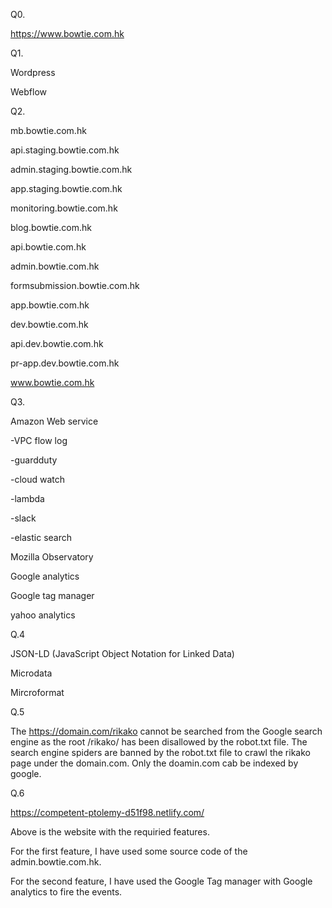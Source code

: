 Q0.

https://www.bowtie.com.hk

Q1.

Wordpress

Webflow

Q2.

mb.bowtie.com.hk

api.staging.bowtie.com.hk

admin.staging.bowtie.com.hk

app.staging.bowtie.com.hk

monitoring.bowtie.com.hk

blog.bowtie.com.hk

api.bowtie.com.hk

admin.bowtie.com.hk

formsubmission.bowtie.com.hk

app.bowtie.com.hk

dev.bowtie.com.hk

api.dev.bowtie.com.hk

pr-app.dev.bowtie.com.hk

www.bowtie.com.hk

Q3.
 
Amazon Web service

-VPC flow log

-guardduty

-cloud watch

-lambda

-slack

-elastic search

Mozilla Observatory

Google analytics

Google tag manager

yahoo analytics

Q.4

JSON-LD (JavaScript Object Notation for Linked Data)

Microdata

Mircroformat

Q.5

The https://domain.com/rikako cannot be searched from the Google search engine as the root /rikako/ has been disallowed by the robot.txt file. The search engine spiders are banned by the robot.txt file to crawl the rikako page under the domain.com. Only the doamin.com cab be indexed by google.


Q.6

https://competent-ptolemy-d51f98.netlify.com/

Above is the website with the requiried features. 

For the first feature, I have used some source code of the admin.bowtie.com.hk.

For the second feature, I have used the Google Tag manager with Google analytics to fire the events.




